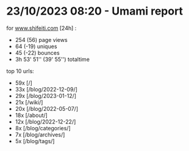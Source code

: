 # 23/10/2023 08:20 - Umami report
for www.shifeiti.com [24h] :

 - 254 (56) page views
 - 64 (-19) uniques
 - 45 (-22) bounces
 - 3h 53' 51'' (39' 55'') totaltime


top 10 urls:
 - 59x [/]
 - 33x [/blog/2022-12-09/]
 - 29x [/blog/2023-01-12/]
 - 21x [/wiki/]
 - 20x [/blog/2022-05-07/]
 - 18x [/about/]
 - 12x [/blog/2022-12-22/]
 - 8x [/blog/categories/]
 - 7x [/blog/archives/]
 - 5x [/blog/tags/]


